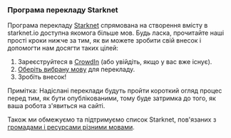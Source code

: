 ### Програма перекладу Starknet

Програма перекладу [Starknet](https://starkware.crowdin.com/starknet-web) спрямована на створення вмісту в starknet.io доступна якомога більше мов. Будь ласка, прочитайте наші прості кроки нижче за тим, як ви можете зробити свій внесок і допомогти нам досягти таких цілей:

1. Зареєструйтеся в [CrowdIn](https://crowdin.com/) (або увійдіть, якщо у вас вже існує).
2. [Оберіть вибрану мову](https://starkware.crowdin.com/starknet-web) для перекладу.
3. Зробіть внесок!

Примітка: Надіслані переклади будуть пройти короткий огляд процес перед тим, як бути опублікованими, тому буде затримка до того, як ваша робота з'явиться на сайті.

Також ми обмежуємо та підтримуємо список Starknet, пов'язаних з [громадами і ресурсами різними мовами](/en/community/language-resources).